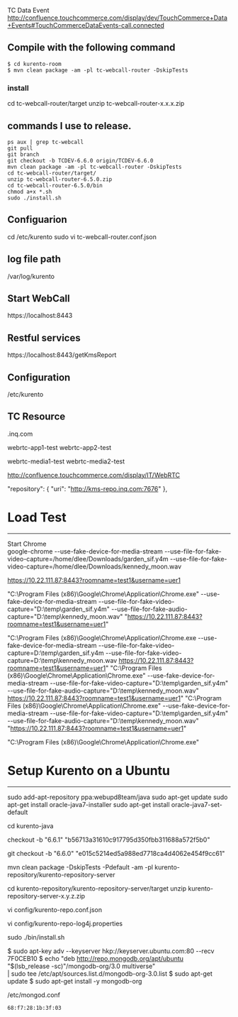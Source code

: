 
TC Data Event
http://confluence.touchcommerce.com/display/dev/TouchCommerce+Data+Events#TouchCommerceDataEvents-call.connected


## Compile with the following command
```
$ cd kurento-room
$ mvn clean package -am -pl tc-webcall-router -DskipTests
```

### install
cd tc-webcall-router/target
unzip tc-webcall-router-x.x.x.zip


## commands I use to release.
```
ps aux | grep tc-webcall
git pull
git branch
git checkout -b TCDEV-6.6.0 origin/TCDEV-6.6.0
mvn clean package -am -pl tc-webcall-router -DskipTests
cd tc-webcall-router/target/
unzip tc-webcall-router-6.5.0.zip
cd tc-webcall-router-6.5.0/bin
chmod a+x *.sh
sudo ./install.sh
```

## Configuarion
cd /etc/kurento
sudo vi tc-webcall-router.conf.json

## log file path
/var/log/kurento



## Start WebCall
https://localhost:8443

## Restful services
https://localhost:8443/getKmsReport


## Configuration
/etc/kurento


## TC Resource
.inq.com

webrtc-app1-test
webrtc-app2-test

webrtc-media1-test
webrtc-media2-test

http://confluence.touchcommerce.com/display/IT/WebRTC


   "repository": {
      "uri": "http://kms-repo.inq.com:7676"
   },
   

# Load Test
------------------------------------------------------------------------   
Start Chrome    
google-chrome --use-fake-device-for-media-stream --use-file-for-fake-video-capture=/home/dlee/Downloads/garden_sif.y4m --use-file-for-fake-video-capture=/home/dlee/Downloads/kennedy_moon.wav

https://10.22.111.87:8443?roomname=test1&username=uer1

"C:\Program Files (x86)\Google\Chrome\Application\Chrome.exe" --use-fake-device-for-media-stream --use-file-for-fake-video-capture="D:\temp\garden_sif.y4m" --use-file-for-fake-audio-capture="D:\temp\kennedy_moon.wav" "https://10.22.111.87:8443?roomname=test1&username=uer1"

"C:\Program Files (x86)\Google\Chrome\Application\Chrome.exe --use-fake-device-for-media-stream --use-file-for-fake-video-capture=D:\temp\garden_sif.y4m --use-file-for-fake-video-capture=D:\temp\kennedy_moon.wav  https://10.22.111.87:8443?roomname=test1&username=uer1"
"C:\Program Files (x86)\Google\Chrome\Application\Chrome.exe" --use-fake-device-for-media-stream --use-file-for-fake-video-capture="D:\temp\garden_sif.y4m" --use-file-for-fake-audio-capture="D:\temp\kennedy_moon.wav" https://10.22.111.87:8443?roomname=test1&username=uer1"
"C:\Program Files (x86)\Google\Chrome\Application\Chrome.exe" --use-fake-device-for-media-stream --use-file-for-fake-video-capture="D:\temp\garden_sif.y4m" --use-file-for-fake-audio-capture="D:\temp\kennedy_moon.wav" "https://10.22.111.87:8443?roomname=test1&username=uer1"

"C:\Program Files (x86)\Google\Chrome\Application\Chrome.exe"

# Setup Kurento on a Ubuntu 
------------------------------------------------------------------------   



sudo add-apt-repository ppa:webupd8team/java
sudo apt-get update
sudo apt-get install oracle-java7-installer
sudo apt-get install oracle-java7-set-default

cd kurento-java

checkout -b "6.6.1" "b56713a31610c917795d350fbb311688a572f5b0"

git checkout -b "6.6.0" "e015c5214ed5a988ed7718ca4d4062e454f9cc61"

mvn clean package -DskipTests -Pdefault -am -pl kurento-repository/kurento-repository-server

cd kurento-repository/kurento-repository-server/target
unzip kurento-repository-server-x.y.z.zip


vi config/kurento-repo.conf.json

vi config/kurento-repo-log4j.properties

sudo ./bin/install.sh



$ sudo apt-key adv --keyserver hkp://keyserver.ubuntu.com:80 --recv 7F0CEB10
$ echo "deb http://repo.mongodb.org/apt/ubuntu \
   "$(lsb_release -sc)"/mongodb-org/3.0 multiverse" \
   | sudo tee /etc/apt/sources.list.d/mongodb-org-3.0.list
$ sudo apt-get update
$ sudo apt-get install -y mongodb-org


/etc/mongod.conf

	68:f7:28:1b:3f:03